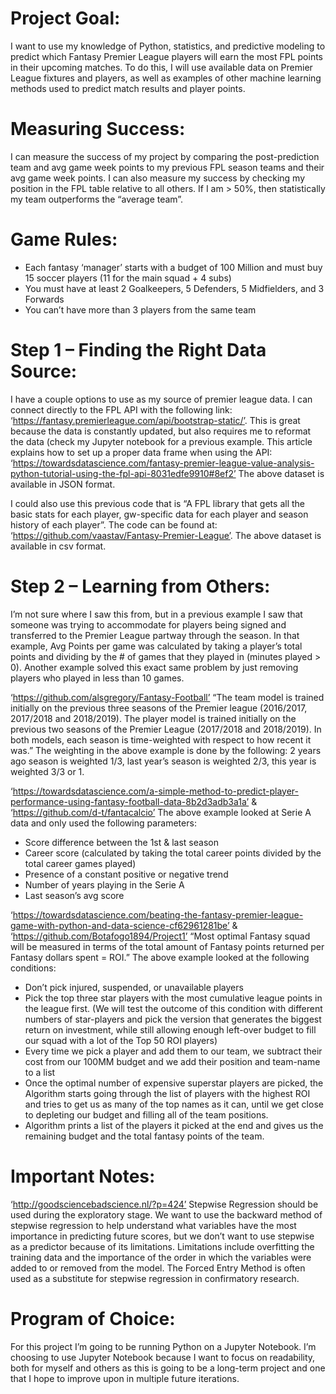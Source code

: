 # Project Goal:
I want to use my knowledge of Python, statistics, and predictive modeling to predict which Fantasy Premier League players will earn the most FPL points in their upcoming matches. To do this, I will use available data on Premier League fixtures and players, as well as examples of other machine learning methods used to predict match results and player points.

# Measuring Success:
I can measure the success of my project by comparing the post-prediction team and avg game week points to my previous FPL season teams and their avg game week points.
I can also measure my success by checking my position in the FPL table relative to all others. If I am > 50%, then statistically my team outperforms the “average team”.

# Game Rules:
-	Each fantasy ‘manager’ starts with a budget of 100 Million and must buy 15 soccer players (11 for the main squad + 4 subs)
-	You must have at least 2 Goalkeepers, 5 Defenders, 5 Midfielders, and 3 Forwards
-	You can’t have more than 3 players from the same team

# Step 1 – Finding the Right Data Source: 
I have a couple options to use as my source of premier league data. 
I can connect directly to the FPL API with the following link: ‘https://fantasy.premierleague.com/api/bootstrap-static/’. This is great because the data is constantly updated, but also requires me to reformat the data (check my Jupyter notebook for a previous example. This article explains how to set up a proper data frame when using the API: ‘https://towardsdatascience.com/fantasy-premier-league-value-analysis-python-tutorial-using-the-fpl-api-8031edfe9910#8ef2’
The above dataset is available in JSON format.

I could also use this previous code that is “A FPL library that gets all the basic stats for each player, gw-specific data for each player and season history of each player”. The code can be found at: ‘https://github.com/vaastav/Fantasy-Premier-League’.
The above dataset is available in csv format.

# Step 2 – Learning from Others:
I’m not sure where I saw this from, but in a previous example I saw that someone was trying to accommodate for players being signed and transferred to the Premier League partway through the season. In that example, Avg Points per game was calculated by taking a player’s total points and dividing by the # of games that they played in (minutes played > 0).
Another example solved this exact same problem by just removing players who played in less than 10 games. 
 
‘https://github.com/alsgregory/Fantasy-Football’
“The team model is trained initially on the previous three seasons of the Premier league (2016/2017, 2017/2018 and 2018/2019). The player model is trained initially on the previous two seasons of the Premier League (2017/2018 and 2018/2019). In both models, each season is time-weighted with respect to how recent it was.”
The weighting in the above example is done by the following: 2 years ago season is weighted 1/3, last year’s season is weighted 2/3, this year is weighted 3/3 or 1. 

‘https://towardsdatascience.com/a-simple-method-to-predict-player-performance-using-fantasy-football-data-8b2d3adb3a1a’ & ‘https://github.com/d-t/fantacalcio’
The above example looked at Serie A data and only used the following parameters:
-	Score difference between the 1st & last season
-	Career score (calculated by taking the total career points divided by the total career games played)
-	Presence of a constant positive or negative trend
-	Number of years playing in the Serie A
-	Last season’s avg score
 
‘https://towardsdatascience.com/beating-the-fantasy-premier-league-game-with-python-and-data-science-cf62961281be’ & ‘https://github.com/Botafogo1894/Project1’
“Most optimal Fantasy squad will be measured in terms of the total amount of Fantasy points returned per Fantasy dollars spent = ROI.”
The above example looked at the following conditions:
-	Don’t pick injured, suspended, or unavailable players
-	Pick the top three star players with the most cumulative league points in the league first. (We will test the outcome of this condition with different numbers of star-players and pick the version that generates the biggest return on investment, while still allowing enough left-over budget to fill our squad with a lot of the Top 50 ROI players)
-	Every time we pick a player and add them to our team, we subtract their cost from our 100MM budget and we add their position and team-name to a list
-	Once the optimal number of expensive superstar players are picked, the Algorithm starts going through the list of players with the highest ROI and tries to get us as many of the top names as it can, until we get close to depleting our budget and filling all of the team positions.
-	Algorithm prints a list of the players it picked at the end and gives us the remaining budget and the total fantasy points of the team.

# Important Notes: 
‘http://goodsciencebadscience.nl/?p=424’
Stepwise Regression should be used during the exploratory stage. We want to use the backward method of stepwise regression to help understand what variables have the most importance in predicting future scores, but we don’t want to use stepwise as a predictor because of its limitations. Limitations include overfitting the training data and the importance of the order in which the variables were added to or removed from the model. The Forced Entry Method is often used as a substitute for stepwise regression in confirmatory research.

# Program of Choice:
For this project I’m going to be running Python on a Jupyter Notebook. I’m choosing to use Jupyter Notebook because I want to focus on readability, both for myself and others as this is going to be a long-term project and one that I hope to improve upon in multiple future iterations.




